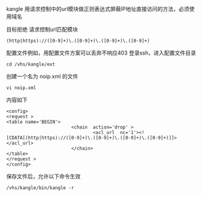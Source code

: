 
kangle 用请求控制中的url模块做正则表达式屏蔽IP地址直接访问的方法，必须使用域名

目标拒绝
请求控制url匹配模块

```
(http|https)://([0-9]+)\.([0-9]+)\.([0-9]+)\.([0-9]+)
```

配置文件例如，用配置文件方案可以丢弃不响应403
登录ssh，进入配置文件目录

```
cd /vhs/kangle/ext
```

创建一个名为 noip.xml 的文件

```
vi noip.xml
```

内容如下

```
<config>
<request >
<table name='BEGIN'>
                        <chain  action='drop' >
                                <acl_url  nc='1'><![CDATA[(http|https)://([0-9]+)\.([0-9]+)\.([0-9]+)\.([0-9]+)]]></acl_url>
                        </chain>
</table>
</request >
</config>
```


保存文件后，允许以下命令生效

```
/vhs/kangle/bin/kangle -r
```